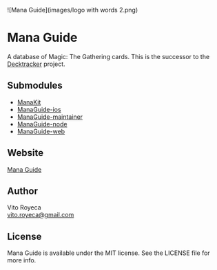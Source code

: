 ![Mana Guide](images/logo with words 2.png)

# Mana Guide

A database of Magic: The Gathering cards. This is the  successor to the [Decktracker](https://github.com/jovito-royeca/Decktracker) project.

## Submodules
- [ManaKit](https://github.com/vito-royeca/ManaKit)
- [ManaGuide-ios](https://github.com/vito-royeca/ManaGuide-ios)
- [ManaGuide-maintainer](https://github.com/vito-royeca/ManaGuide-maintainer)
- [ManaGuide-node](https://github.com/vito-royeca/ManaGuide-node)
- [ManaGuide-web](https://github.com/vito-royeca/ManaGuide-web)


## Website
[Mana Guide](https://managuideapp.com)

## Author

Vito Royeca<br/>
vito.royeca@gmail.com

## License

Mana Guide is available under the MIT license. See the LICENSE file for more info.

